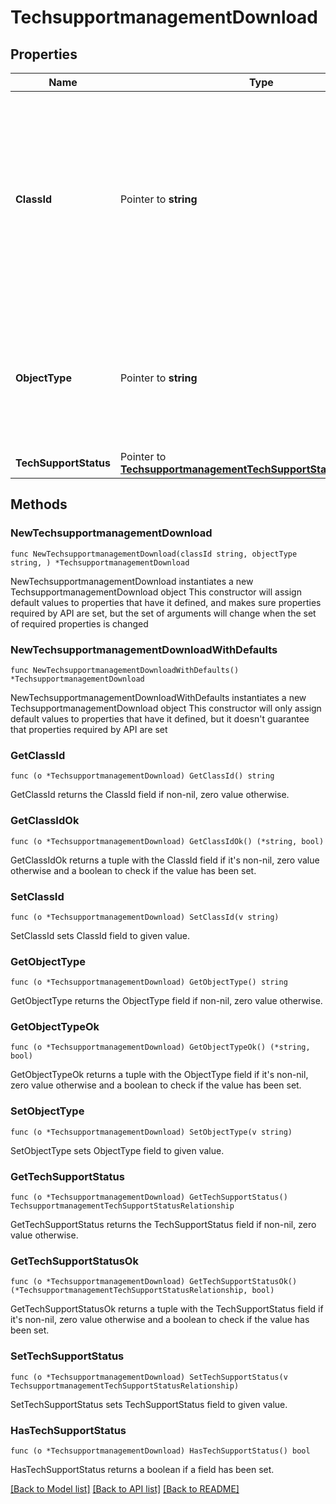 # TechsupportmanagementDownload

## Properties

Name | Type | Description | Notes
------------ | ------------- | ------------- | -------------
**ClassId** | Pointer to **string** | The fully-qualified name of the instantiated, concrete type. This property is used as a discriminator to identify the type of the payload when marshaling and unmarshaling data. | [default to "techsupportmanagement.Download"]
**ObjectType** | Pointer to **string** | The fully-qualified name of the instantiated, concrete type. The value should be the same as the &#39;ClassId&#39; property. | [default to "techsupportmanagement.Download"]
**TechSupportStatus** | Pointer to [**TechsupportmanagementTechSupportStatusRelationship**](techsupportmanagement.TechSupportStatus.Relationship.md) |  | [optional] 

## Methods

### NewTechsupportmanagementDownload

`func NewTechsupportmanagementDownload(classId string, objectType string, ) *TechsupportmanagementDownload`

NewTechsupportmanagementDownload instantiates a new TechsupportmanagementDownload object
This constructor will assign default values to properties that have it defined,
and makes sure properties required by API are set, but the set of arguments
will change when the set of required properties is changed

### NewTechsupportmanagementDownloadWithDefaults

`func NewTechsupportmanagementDownloadWithDefaults() *TechsupportmanagementDownload`

NewTechsupportmanagementDownloadWithDefaults instantiates a new TechsupportmanagementDownload object
This constructor will only assign default values to properties that have it defined,
but it doesn't guarantee that properties required by API are set

### GetClassId

`func (o *TechsupportmanagementDownload) GetClassId() string`

GetClassId returns the ClassId field if non-nil, zero value otherwise.

### GetClassIdOk

`func (o *TechsupportmanagementDownload) GetClassIdOk() (*string, bool)`

GetClassIdOk returns a tuple with the ClassId field if it's non-nil, zero value otherwise
and a boolean to check if the value has been set.

### SetClassId

`func (o *TechsupportmanagementDownload) SetClassId(v string)`

SetClassId sets ClassId field to given value.


### GetObjectType

`func (o *TechsupportmanagementDownload) GetObjectType() string`

GetObjectType returns the ObjectType field if non-nil, zero value otherwise.

### GetObjectTypeOk

`func (o *TechsupportmanagementDownload) GetObjectTypeOk() (*string, bool)`

GetObjectTypeOk returns a tuple with the ObjectType field if it's non-nil, zero value otherwise
and a boolean to check if the value has been set.

### SetObjectType

`func (o *TechsupportmanagementDownload) SetObjectType(v string)`

SetObjectType sets ObjectType field to given value.


### GetTechSupportStatus

`func (o *TechsupportmanagementDownload) GetTechSupportStatus() TechsupportmanagementTechSupportStatusRelationship`

GetTechSupportStatus returns the TechSupportStatus field if non-nil, zero value otherwise.

### GetTechSupportStatusOk

`func (o *TechsupportmanagementDownload) GetTechSupportStatusOk() (*TechsupportmanagementTechSupportStatusRelationship, bool)`

GetTechSupportStatusOk returns a tuple with the TechSupportStatus field if it's non-nil, zero value otherwise
and a boolean to check if the value has been set.

### SetTechSupportStatus

`func (o *TechsupportmanagementDownload) SetTechSupportStatus(v TechsupportmanagementTechSupportStatusRelationship)`

SetTechSupportStatus sets TechSupportStatus field to given value.

### HasTechSupportStatus

`func (o *TechsupportmanagementDownload) HasTechSupportStatus() bool`

HasTechSupportStatus returns a boolean if a field has been set.


[[Back to Model list]](../README.md#documentation-for-models) [[Back to API list]](../README.md#documentation-for-api-endpoints) [[Back to README]](../README.md)


